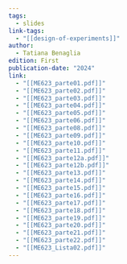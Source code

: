 ```yaml
---
tags:
  - slides
link-tags:
  - "[[design-of-experiments]]"
author:
  - Tatiana Benaglia
edition: First
publication-date: "2024"
link:
  - "[[ME623_parte01.pdf]]"
  - "[[ME623_parte02.pdf]]"
  - "[[ME623_parte03.pdf]]"
  - "[[ME623_parte04.pdf]]"
  - "[[ME623_parte05.pdf]]"
  - "[[ME623_parte06.pdf]]"
  - "[[ME623_parte08.pdf]]"
  - "[[ME623_parte09.pdf]]"
  - "[[ME623_parte10.pdf]]"
  - "[[ME623_parte11.pdf]]"
  - "[[ME623_parte12a.pdf]]"
  - "[[ME623_parte12b.pdf]]"
  - "[[ME623_parte13.pdf]]"
  - "[[ME623_parte14.pdf]]"
  - "[[ME623_parte15.pdf]]"
  - "[[ME623_parte16.pdf]]"
  - "[[ME623_parte17.pdf]]"
  - "[[ME623_parte18.pdf]]"
  - "[[ME623_parte19.pdf]]"
  - "[[ME623_parte20.pdf]]"
  - "[[ME623_parte21.pdf]]"
  - "[[ME623_parte22.pdf]]"
  - "[[ME623_Lista02.pdf]]"
---
```




